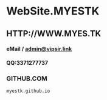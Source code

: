 WebSite.MYESTK
========
HTTP://WWW.MYES.TK
-------
#### eMail /  admin@vipsir.link  
#### QQ:3371277737
### GITHUB.COM 
```
myestk.github.io
```